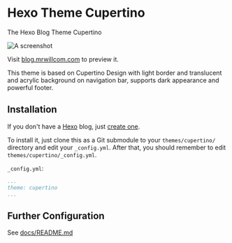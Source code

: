 # Hexo Theme Cupertino

The Hexo Blog Theme Cupertino

![A screenshot](https://mrwillcom.github.io/img/000001.png)

Visit [blog.mrwillcom.com](https://blog.mrwillcom.com/) to preview it.

This theme is based on Cupertino Design with light border and translucent and acrylic background on navigation bar, supports dark appearance and powerful footer.

## Installation

If you don't have a [Hexo](https://hexo.io/) blog, just [create one](https://hexo.io/docs/).

To install it, just clone this as a Git submodule to your `themes/cupertino/` directory and edit your `_config.yml`. After that, you should remember to edit `themes/cupertino/_config.yml`.

`_config.yml`:
```yaml
...
theme: cupertino
...
```

## Further Configuration

See [docs/README.md](./docs/README.md)
